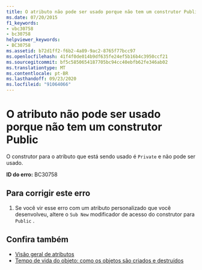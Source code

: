 ```yaml
---
title: O atributo não pode ser usado porque não tem um construtor Public
ms.date: 07/20/2015
f1_keywords:
- vbc30758
- bc30758
helpviewer_keywords:
- BC30758
ms.assetid: b72d1ff2-f6b2-4a89-9ac2-8765f77bcc97
ms.openlocfilehash: 41f4f0de014b9df635fe24ef5b16b4c3950ccf21
ms.sourcegitcommit: bf5c5850654187705bc94cc40ebfb62fe346ab02
ms.translationtype: MT
ms.contentlocale: pt-BR
ms.lasthandoff: 09/23/2020
ms.locfileid: "91064066"
---
```

# <a name="attribute-cannot-be-used-because-it-does-not-have-a-public-constructor"></a>O atributo não pode ser usado porque não tem um construtor Public

O construtor para o atributo que está sendo usado é `Private` e não pode ser usado.  
  
 **ID do erro:** BC30758  
  
## <a name="to-correct-this-error"></a>Para corrigir este erro  
  
1. Se você vir esse erro com um atributo personalizado que você desenvolveu, altere o `Sub New` modificador de acesso do construtor para `Public` .  
  
## <a name="see-also"></a>Confira também

- [Visão geral de atributos](../programming-guide/concepts/attributes/index.md)
- [Tempo de vida do objeto: como os objetos são criados e destruídos](../programming-guide/language-features/objects-and-classes/object-lifetime-how-objects-are-created-and-destroyed.md)
